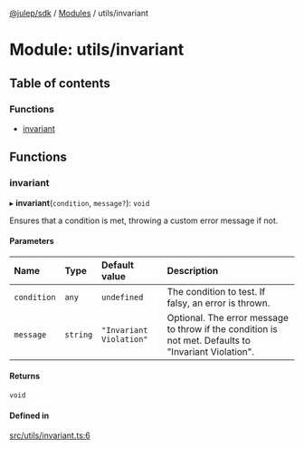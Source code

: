 [@julep/sdk](../README.md) / [Modules](../modules.md) / utils/invariant

# Module: utils/invariant

## Table of contents

### Functions

- [invariant](utils_invariant.md#invariant)

## Functions

### invariant

▸ **invariant**(`condition`, `message?`): `void`

Ensures that a condition is met, throwing a custom error message if not.

#### Parameters

| Name | Type | Default value | Description |
| :------ | :------ | :------ | :------ |
| `condition` | `any` | `undefined` | The condition to test. If falsy, an error is thrown. |
| `message` | `string` | `"Invariant Violation"` | Optional. The error message to throw if the condition is not met. Defaults to "Invariant Violation". |

#### Returns

`void`

#### Defined in

[src/utils/invariant.ts:6](https://github.com/julep-ai/julep/blob/472c7c79a6f1d35727cab63befac5c1e433e62fa/sdks/ts/src/utils/invariant.ts#L6)
